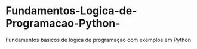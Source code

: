 # Fundamentos-Logica-de-Programacao-Python-
Fundamentos básicos de lógica de programação com exemplos em Python
